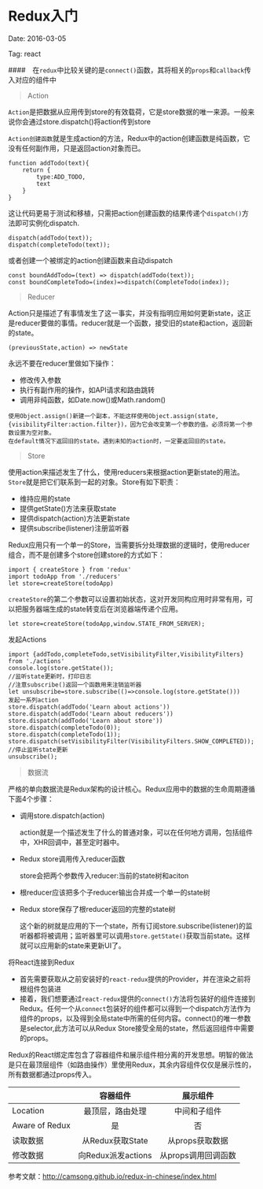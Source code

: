 # Redux入门

Date: 2016-03-05

Tag: react

####　在`redux`中比较关键的是`connect()`函数，其将相关的`props`和`callback`传入对应的组件中


> Action

`Action`是把数据从应用传到store的有效载荷，它是store数据的唯一来源。一般来说你会通过store.dispatch()将action传到store

`Action创建函数`就是生成action的方法，Redux中的action创建函数是纯函数，它没有任何副作用，只是返回action对象而已。
```
function addTodo(text){
	return {
    	type:ADD_TODO,
        text
    }
}
```
这让代码更易于测试和移植，只需把action创建函数的结果传递个`dispatch()`方法即可实例化dispatch.
```
dispatch(addTodo(text));
dispatch(completeTodo(text));
```
或者创建一个被绑定的action创建函数来自动dispatch
```
const boundAddTodo=(text) => dispatch(addTodo(text));
const boundCompleteTodo=(index)=>dispatch(CompleteTodo(index));
```

> Reducer


Action只是描述了有事情发生了这一事实，并没有指明应用如何更新state，这正是reducer要做的事情。reducer就是一个函数，接受旧的state和action，返回新的state。
```
(previousState,action) => newState
```
永远不要在reducer里做如下操作：

 * 修改传入参数
 *  执行有副作用的操作，如API请求和路由跳转
 *  调用非纯函数，如Date.now()或Math.random()
 
 ```
 使用Object.assign()新建一个副本，不能这样使用Object.assign(state,{visibilityFilter:action.filter})，因为它会改变第一个参数的值。必须将第一个参数设置为空对象。
 在default情况下返回旧的state。遇到未知的action时，一定要返回旧的state。
 ```
 
 > Store
 
 使用action来描述发生了什么，使用reducers来根据action更新state的用法。`Store`就是把它们联系到一起的对象。Store有如下职责：
 * 维持应用的state
 * 提供getState()方法来获取state
 * 提供dispatch(action)方法更新state
 * 提供subscribe(listener)注册监听器

Redux应用只有一个单一的Store，当需要拆分处理数据的逻辑时，使用reducer组合，而不是创建多个store创建store的方式如下：
```
import { createStore } from 'redux'
import todoApp from './reducers'
let store=createStore(todoApp)
```
`createStore`的第二个参数可以设置初始状态，这对开发同构应用时非常有用，可以把服务器端生成的state转变后在浏览器端传递个应用。
```
let store=createStore(todoApp,window.STATE_FROM_SERVER);
```
发起Actions
```
import {addTodo,completeTodo,setVisibilityFilter,VisibilityFilters} from './actions'
console.log(store.getState());
//监听state更新时，打印日志
//注意subscribe()返回一个函数用来注销监听器
let unsubscribe=store.subscribe(()=>console.log(store.getState()))
发起一系列action
store.dispatch(addTodo('Learn about actions'))
store.dispatch(addTodo('Learn about reducers'))
store.dispatch(addTodo('Learn about store'))
store.dispatch(completeTodo(0));
store.dispatch(completeTodo(1));
store.dispatch(setVisibilityFilter(VisibilityFilters.SHOW_COMPLETED));
//停止监听state更新
unsubscribe();
```
> 数据流

严格的单向数据流是Redux架构的设计核心。Redux应用中的数据的生命周期遵循下面4个步骤：
* 调用store.dispatch(action) 
    
	action就是一个描述发生了什么的普通对象，可以在任何地方调用，包括组件中，XHR回调中，甚至定时器中。
  
 * Redux store调用传入reducer函数
 
     store会把两个参数传入reducer:当前的state树和aciton
     
 * 根reducer应该把多个子reducer输出合并成一个单一的state树
 * Redux store保存了根reducer返回的完整的state树

	这个新的树就是应用的下一个state，所有订阅store.subscribe(listener)的监听器都将被调用；监听器里可以调用`store.getState()`获取当前state。这样就可以应用新的state来更新UI了。
    
    
 将React连接到Redux
 * 首先需要获取从之前安装好的`react-redux`提供的Provider，并在渲染之前将根组件包装进<Provider>
 * 接着，我们想要通过`react-redux`提供的`connect()`方法将包装好的组件连接到Redux。任何一个从`connect`包装好的组件都可以得到一个dispatch方法作为组件的props，以及得到全局state中所需的任何内容。connect()的唯一参数是selector,此方法可以从Redux Store接受全局的state，然后返回组件中需要的props。

Redux的React绑定库包含了容器组件和展示组件相分离的开发思想。明智的做法是只在最顶层组件（如路由操作）里使用Redux，其余内容组件仅仅是展示性的，所有数据都通过props传入。

|         | 容器组件         | 展示组件  |
| ------------- |:-------------:| :-----:|
|Location|最顶层，路由处理|中间和子组件
|Aware of Redux|是|否
|读取数据|从Redux获取State|从props获取数据
|修改数据|向Redux派发actions|从props调用回调函数

参考文献：http://camsong.github.io/redux-in-chinese/index.html
